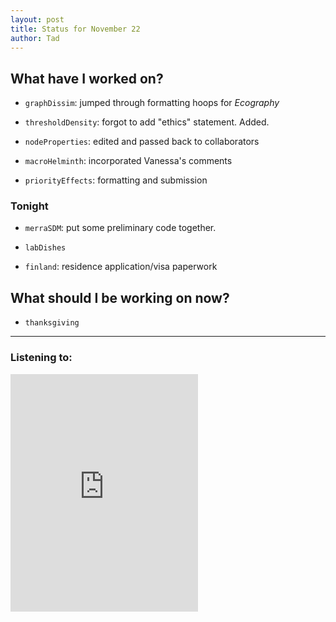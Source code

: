 ```yaml
---
layout: post 
title: Status for November 22 
author: Tad
---
```

 
## What have I worked on?
 
* `graphDissim`: jumped through formatting hoops for _Ecography_

* `thresholdDensity`: forgot to add "ethics" statement. Added.

* `nodeProperties`: edited and passed back to collaborators 

* `macroHelminth`: incorporated Vanessa's comments

* `priorityEffects`: formatting and submission


 
### Tonight 

* `merraSDM`: put some preliminary code together. 

* `labDishes` 

* `finland`: residence application/visa paperwork




## What should I be working on now? 

* `thanksgiving` 
 


  
 
--- 
 
### Listening to: 
 
<iframe src='https://embed.spotify.com/?uri=spotify%3Atrack%3A7ofZgS5xDW0XodfjaXWvZG' width='300' height='380' frameborder='0' allowtransparency='true'></iframe> 
 
<i class='fa fa-code' style='color:pink'></i> 
